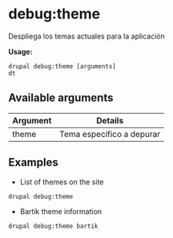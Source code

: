 # debug:theme
Despliega los temas actuales para la aplicación

**Usage:**
```
drupal debug:theme [arguments]
dt
```

## Available arguments
Argument | Details
---------|-------------
theme | Tema específico a depurar

## Examples
* List of themes on the site
```
drupal debug:theme
```
* Bartik theme information
```
drupal debug:theme bartik
```
